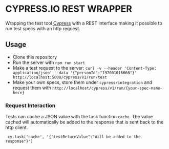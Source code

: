 # CYPRESS.IO REST WRAPPER

Wrapping the test tool [Cypress](https://cypress.io) with a REST interface making it possible to run test specs with an http request.

## Usage

- Clone this repository
- Run the server with `npm run start` 
- Make a test request to the server: `curl -v --header 'Content-Type: application/json' --data '{"personId":"197001016666"}'  http://localhost:5000/cypress/v1/run/test`
- Make your own specs, store them under `cypress/integration` and request them with `http://localhost/cypress/v1/run/{your-spec-name-here}`

### Request Interaction

Tests can cache a JSON value with the task function `cache`. The value cached will automatically be added to the response that is sent back to the http client.

     cy.task('cache', '{"testReturnValue":"Will be added to the response"}')


